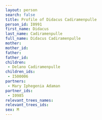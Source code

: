 ```yaml
---
layout: person
search: false
title: Profile of Didacus Cadiramenpulle
person_id: I0991
first_name: Didacus
last_name: Cadiramenpulle
full_name: Didacus Cadiramenpulle
mother: 
mother_id: 
father: 
father_id: 
children:
 - Delano Cadiramenpulle
children_ids:
 - I500006
partners:
 - Mary Iphegenia Adaman
partner_ids:
 - I0985
relevant_trees_names:
relevant_trees_ids:
sex: M
---
```


